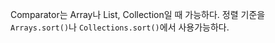 Comparator는 Array나 List, Collection일 때 가능하다.
정렬 기준을 `Arrays.sort()`나 `Collections.sort()`에서 사용가능하다.

